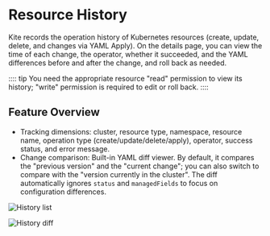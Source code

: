 # Resource History

Kite records the operation history of Kubernetes resources (create, update, delete, and changes via YAML Apply). On the details page, you can view the time of each change, the operator, whether it succeeded, and the YAML differences before and after the change, and roll back as needed.

:::: tip
You need the appropriate resource "read" permission to view its history; "write" permission is required to edit or roll back.
::::

## Feature Overview

- Tracking dimensions: cluster, resource type, namespace, resource name, operation type (create/update/delete/apply), operator, success status, and error message.
- Change comparison: Built-in YAML diff viewer. By default, it compares the "previous version" and the "current change"; you can also switch to compare with the "version currently in the cluster". The diff automatically ignores `status` and `managedFields` to focus on configuration differences.

![History list](/screenshots/history1.png)

![History diff](/screenshots/history2.png)


